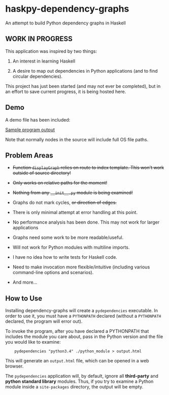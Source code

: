 # haskpy-dependency-graphs
An attempt to build Python dependency graphs in Haskell

## WORK IN PROGRESS
This application was inspired by two things:

1. An interest in learning Haskell

2. A desire to map out dependencies in Python applications (and to find circular dependencies).

This project has just been started (and may not ever be completed), but in an effort to save current progress, it is being hosted here.

## Demo

A demo file has been included:

[Sample program output](http://htmlpreview.github.io/?https://github.com/pellagic-puffbomb/haskpy-dependency-graphs/blob/master/demo.html)

Note that normally nodes in the source will include full OS file paths.


## Problem Areas

* ~~Function `displayGraph` relies on route to index template. This won't work outside of source directory!~~

* ~~Only works on relative paths for the moment!~~

* ~~Nothing from any `__init__.py` module is being examined!~~

* Graphs do not mark cycles, ~~or direction of edges.~~

* There is only minimal attempt at error handling at this point.

* No performance analysis has been done. This may not work for larger applications

* Graphs need some work to be more readable/useful.

* Will not work for Python modules with multiline imports.

* I have no idea how to write tests for Haskell code.

* Need to make invocation more flexible/intuitive (including various command-line options and scenarios).

* And more...

## How to Use

Installing dependency-graphs will create a `pydependencies` executable. In order to use it, you must have a `PYTHONPATH` declared (without a `PYTHONPATH` declared, the program will error out).

To invoke the program, after you have declared a PYTHONPATH that includes the module you care about, pass in the Python version and the file you would like to examine:

```
    pydependencies "python3.4" ./python_module > output.html
```

This will generate an `output.html` file, which can be opened in a web browser.

The `pydependencies` application will, by default, ignore all **third-party** and **python standard library** modules. Thus, if you try to examine a Python module inside a `site-packages` directory, the output will be empty.
